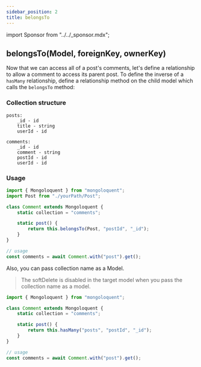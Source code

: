 ```yaml
---
sidebar_position: 2
title: belongsTo
---
```


import Sponsor from "../../\_sponsor.mdx";

## belongsTo(Model, foreignKey, ownerKey)

Now that we can access all of a post's comments, let's define a relationship to allow a comment to access its parent post. To define the inverse of a `hasMany` relationship, define a relationship method on the child model which calls the `belongsTo` method:

### Collection structure

```
posts:
	_id - id
	title - string
	userId - id

comments:
	_id - id
	comment - string
	postId - id
	userId - id
```

### Usage

```js
import { Mongoloquent } from "mongoloquent";
import Post from "./yourPath/Post";

class Comment extends Mongoloquent {
	static collection = "comments";

	static post() {
		return this.belongsTo(Post, "postId", "_id");
	}
}

// usage
const comments = await Comment.with("post").get();
```

Also, you can pass collection name as a Model.

> The softDelete is disabled in the target model when you pass the collection name as a model.

```js
import { Mongoloquent } from "mongoloquent";

class Comment extends Mongoloquent {
	static collection = "comments";

	static post() {
		return this.hasMany("posts", "postId", "_id");
	}
}

// usage
const comments = await Comment.with("post").get();
```

<Sponsor/>
